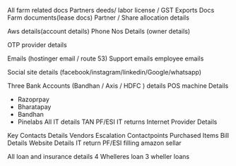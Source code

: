All farm related docs
    Partners deeds/ labor license / GST
    Exports Docs
    Farm documents(lease docs)
    Partner / Share allocation details

Aws details(account details)
Phone Nos Details (owner details)

OTP provider details

Emails (hostinger email / route 53)
    Support emails
    employee emails

Social site details (facebook/instagram/linkedin/Google/whatsapp)

Three Bank Accounts (Bandhan / Axis / HDFC ) details
POS machine Details
-   Razoprpay
-   Bharatapay
-   Bandhan 
-   Pinelabs
All IT details
    TAN
    PF/ESI
    IT returns
Internet Provider Details

Key Contacts Details
    Vendors
    Escalation Contactpoints
Purchased Items Bill Details
Website Details
    IT return
    PF/ESI filling
    amazon sellar

All loan and insurance details 
    4 Whelleres loan
    3 wheller loans




